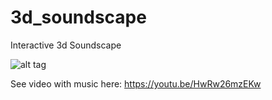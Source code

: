 # 3d_soundscape
Interactive 3d Soundscape

![alt tag](gifs/soundscape.gif)

See video with music here: https://youtu.be/HwRw26mzEKw